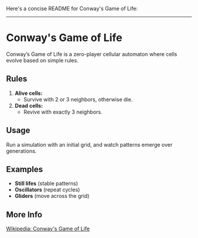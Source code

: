 Here's a concise README for Conway's Game of Life:  

---

# Conway's Game of Life  

Conway’s Game of Life is a zero-player cellular automaton where cells evolve based on simple rules.  

## Rules  
1. **Alive cells:**  
   - Survive with 2 or 3 neighbors, otherwise die.  
2. **Dead cells:**  
   - Revive with exactly 3 neighbors.  

## Usage  
Run a simulation with an initial grid, and watch patterns emerge over generations.  

## Examples  
- **Still lifes** (stable patterns)  
- **Oscillators** (repeat cycles)  
- **Gliders** (move across the grid)  

## More Info  
[Wikipedia: Conway's Game of Life](https://en.wikipedia.org/wiki/Conway%27s_Game_of_Life)
